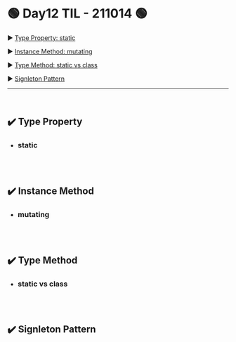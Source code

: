 # 🟢 Day12 TIL - 211014 🟢

▶︎ [Type Property: static](#️-type-property)

▶︎ [Instance Method: mutating](#️-instance-method)

▶︎ [Type Method: static vs class](#️-type-method)

▶︎ [Signleton Pattern](#️-signleton-pattern)


***

<br>

## ✔️ Type Property

* ### static


<br>

<br>

## ✔️ Instance Method

* ### mutating

<br>

<br>

## ✔️ Type Method

* ### static vs class


<br>

<br>

## ✔️ Signleton Pattern



<br><br>
